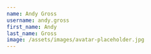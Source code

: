 ```yaml
---
name: Andy Gross
username: andy.gross
first_name: Andy
last_name: Gross
image: /assets/images/avatar-placeholder.jpg
---
```

